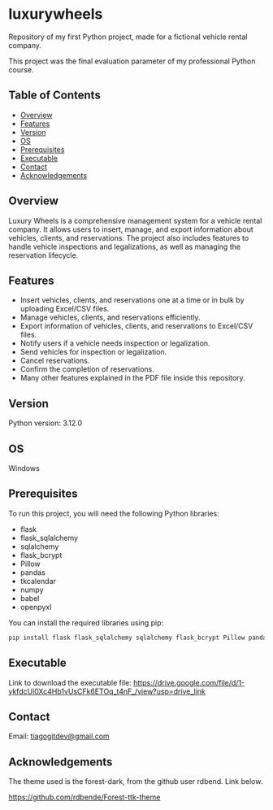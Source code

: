 # luxurywheels
Repository of my first Python project, made for a fictional vehicle rental company.

This project was the final evaluation parameter of my professional Python course.

## Table of Contents

- [Overview](#overview)
- [Features](#features)
- [Version](#version)
- [OS](#os)
- [Prerequisites](#prerequisites)
- [Executable](#executable)
- [Contact](#contact)
- [Acknowledgements](#acknowledgements)

## Overview

Luxury Wheels is a comprehensive management system for a vehicle rental company. It allows users to insert, manage, and export information about vehicles, clients, and reservations. The project also includes features to handle vehicle inspections and legalizations, as well as managing the reservation lifecycle.

## Features

- Insert vehicles, clients, and reservations one at a time or in bulk by uploading Excel/CSV files.
- Manage vehicles, clients, and reservations efficiently.
- Export information of vehicles, clients, and reservations to Excel/CSV files.
- Notify users if a vehicle needs inspection or legalization.
- Send vehicles for inspection or legalization.
- Cancel reservations.
- Confirm the completion of reservations.
- Many other features explained in the PDF file inside this repository.

## Version

Python version: 3.12.0

## OS

Windows

## Prerequisites

To run this project, you will need the following Python libraries:

- flask
- flask_sqlalchemy
- sqlalchemy
- flask_bcrypt
- Pillow
- pandas
- tkcalendar
- numpy
- babel
- openpyxl

You can install the required libraries using pip:

```bash
pip install flask flask_sqlalchemy sqlalchemy flask_bcrypt Pillow pandas tkcalendar numpy babel openpyxl
```
##  Executable
Link to download the executable file:
https://drive.google.com/file/d/1-ykfdcUi0Xc4Hb1vUsCFk6ETOq_t4nF_/view?usp=drive_link

## Contact
Email: tiagogitdev@gmail.com

## Acknowledgements
The theme used is the forest-dark, from the github user rdbend. Link below.

https://github.com/rdbende/Forest-ttk-theme



